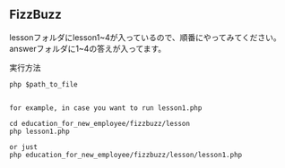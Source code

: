 ## FizzBuzz

lessonフォルダにlesson1~4が入っているので、順番にやってみてください。
answerフォルダに1~4の答えが入ってます。

実行方法
```
php $path_to_file


for example, in case you want to run lesson1.php

cd education_for_new_employee/fizzbuzz/lesson
php lesson1.php

or just
php education_for_new_employee/fizzbuzz/lesson/lesson1.php
```
